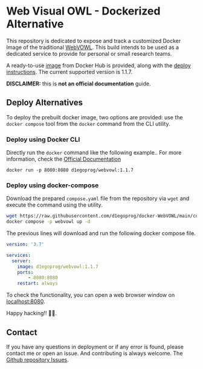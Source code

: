 # Web Visual OWL - Dockerized Alternative

This repository is dedicated to expose and track a customized Docker Image of the traditional [WebVOWL](http://vowl.visualdataweb.org/webvowl.html). This build intends to be used as a dedicated service to provide for personal or small research teams.

A ready-to-use [image](https://hub.docker.com/r/d1egoprog/webvowl) from Docker Hub is provided, along with the [deploy instructions](#deploy-alternatives). The current supported version is 1.1.7.

**DISCLAIMER:** this is **not an official documentation** guide. 

## Deploy Alternatives

To deploy the prebuilt docker image, two options are provided: use the `docker compose` tool from the `docker` command from the CLI utility.

### Deploy using Docker CLI

Directly run the `docker` command like the following example.. For more information, check the [Official Documentation](http://vowl.visualdataweb.org/webvowl.html)

``` Docker
docker run -p 8080:8080 d1egoprog/webvowl:1.1.7
```

### Deploy using docker-compose

Download the prepared `compose.yaml` file from the repository via `wget` and execute the command using the utility.

``` BASH
wget https://raw.githubusercontent.com/d1egoprog/docker-WebVOWL/main/compose.yaml
docker compose -p webvowl up -d
```

The previous lines will download and run the following docker compose file.

``` YAML
version: '3.7'

services:
  server:
    image: d1egoprog/webvowl:1.1.7
    ports:
        - 8080:8080
    restart: always
```

To check the functionality, you can open a web browser window on [localhost:8080](http://localhost:8080). 

Happy hacking!! 🖖🖖.

## Contact

If you have any questions in deployment or if any error is found, please contact me or open an issue. And contributing is always welcome. The [Github repository Issues](https://github.com/d1egoprog/docker-WebVOWL/issues).